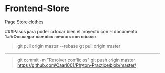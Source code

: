 # Frontend-Store
Page Store clothes

###Pasos para poder colocar bien el proyecto con el documento
1.##Descargar cambios remotos con rebase:
>git pull origin master --rebase
git pull origin master
------------------------------------------------------------------------------------
>git commit -m "Resolver conflictos"
>git push origin master https://github.com/Caarl001/Phyton-Practice/blob/master/